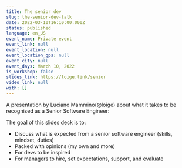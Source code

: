 ```yaml
---
title: The senior dev
slug: the-senior-dev-talk
date: 2022-03-10T16:10:00.000Z
status: published
language: en_US
event_name: Private event
event_link: null
event_location: null
event_location_gps: null
event_city: null
event_days: March 10, 2022
is_workshop: false
slides_link: https://loige.link/senior
video_link: null
with: []
---
```


A presentation by Luciano Mammino(@loige) about what it takes to be recognised as a Senior Software Engineer:

The goal of this slides deck is to:

- Discuss what is expected from a senior software engineer (skills, mindset, duties)
- Packed with opinions (my own and more)
- For devs to be inspired
- For managers to hire, set expectations, support, and evaluate
